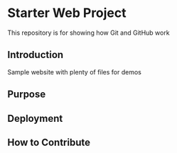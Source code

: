 # Starter Web Project

This repository is for showing how Git and GitHub work

## Introduction

Sample website with plenty of files for demos

## Purpose

## Deployment

## How to Contribute